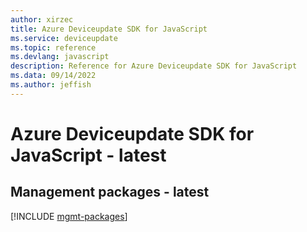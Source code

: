 ```yaml
---
author: xirzec
title: Azure Deviceupdate SDK for JavaScript
ms.service: deviceupdate
ms.topic: reference
ms.devlang: javascript
description: Reference for Azure Deviceupdate SDK for JavaScript
ms.data: 09/14/2022
ms.author: jeffish
---
```

# Azure Deviceupdate SDK for JavaScript - latest

## Management packages - latest
[!INCLUDE [mgmt-packages](deviceupdate-mgmt-index.md)]